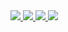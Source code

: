 <a href="https://bytepackager.com">
  <img src="https://bytepackager.com/badge/Q3ceQ_fyWbdyO77sSwWwqImw0wE/status.svg"/>
</a>

<a href="https://bytepackager.com">
  <img src="https://bytepackager.com/badge/rY_lKh5lkS835gKAcwKpQpt8TTw/status.svg"/>
</a>

<a href="https://bytepackager.com">
  <img src="https://bytepackager.com/badge/R9iK62W5pSs2O8C6iHmkIuDJf_g/status.svg"/>
</a>

<a href="https://bytepackager.com">
  <img src="https://bytepackager.com/badge/S3afb01nX-vgVHR0Ji7ESGDLEuM/status.svg"/>
</a>

